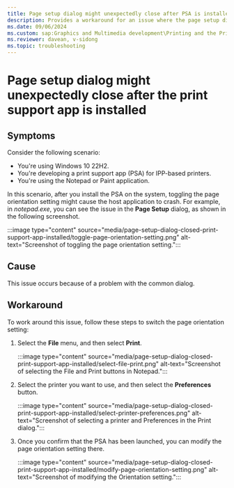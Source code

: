 ```yaml
---
title: Page setup dialog might unexpectedly close after PSA is installed
description: Provides a workaround for an issue where the page setup dialog closes unexpectedly after installing the print support app.
ms.date: 09/06/2024
ms.custom: sap:Graphics and Multimedia development\Printing and the Print Spooler API
ms.reviewer: davean, v-sidong
ms.topic: troubleshooting
---
```

# Page setup dialog might unexpectedly close after the print support app is installed

## Symptoms

Consider the following scenario:

- You're using Windows 10 22H2.
- You're developing a print support app (PSA) for IPP-based printers.
- You're using the Notepad or Paint application.

In this scenario, after you install the PSA on the system, toggling the page orientation setting might cause the host application to crash. For example, in *notepad.exe*, you can see the issue in the **Page Setup** dialog, as shown in the following screenshot.

:::image type="content" source="media/page-setup-dialog-closed-print-support-app-installed/toggle-page-orientation-setting.png" alt-text="Screenshot of toggling the page orientation setting.":::

## Cause

This issue occurs because of a problem with the common dialog.

## Workaround

To work around this issue, follow these steps to switch the page orientation setting:

1. Select the **File** menu, and then select **Print**.

   :::image type="content" source="media/page-setup-dialog-closed-print-support-app-installed/select-file-print.png" alt-text="Screenshot of selecting the File and Print buttons in Notepad.":::

1. Select the printer you want to use, and then select the **Preferences** button.

   :::image type="content" source="media/page-setup-dialog-closed-print-support-app-installed/select-printer-preferences.png" alt-text="Screenshot of selecting a printer and Preferences in the Print dialog.":::

1. Once you confirm that the PSA has been launched, you can modify the page orientation setting there.

   :::image type="content" source="media/page-setup-dialog-closed-print-support-app-installed/modify-page-orientation-setting.png" alt-text="Screenshot of modifying the Orientation setting.":::
